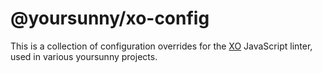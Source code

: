 # @yoursunny/xo-config

This is a collection of configuration overrides for the [XO](https://www.npmjs.com/package/xo) JavaScript linter, used in various yoursunny projects.
